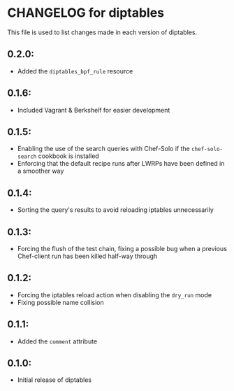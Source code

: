 # CHANGELOG for diptables

This file is used to list changes made in each version of diptables.

## 0.2.0:
* Added the `diptables_bpf_rule` resource

## 0.1.6:

* Included Vagrant & Berkshelf for easier development

## 0.1.5:

* Enabling the use of the search queries with Chef-Solo if the `chef-solo-search` cookbook is installed
* Enforcing that the default recipe runs after LWRPs have been defined in a smoother way

## 0.1.4:

* Sorting the query's results to avoid reloading iptables unnecessarily

## 0.1.3:

* Forcing the flush of the test chain, fixing a possible bug when a previous Chef-client run has been killed half-way through

## 0.1.2:

* Forcing the iptables reload action when disabling the `dry_run` mode
* Fixing possible name collision

## 0.1.1:

* Added the `comment` attribute

## 0.1.0:

* Initial release of diptables
